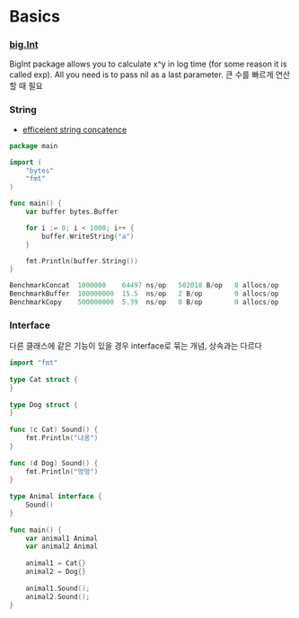Basics
========

### [big.Int](http://stackoverflow.com/questions/30182129/calculating-large-exponentiation-in-golang)
BigInt package allows you to calculate x^y in log time (for some reason it is called exp). All you need is to pass nil as a last parameter.
큰 수를 빠르게 연산할 때 필요

### String

- [efficeient string concatence](http://stackoverflow.com/questions/1760757/how-to-efficiently-concatenate-strings-in-go)

```Go
package main

import (
    "bytes"
    "fmt"
)

func main() {
    var buffer bytes.Buffer

    for i := 0; i < 1000; i++ {
        buffer.WriteString("a")
    }

    fmt.Println(buffer.String())
}

BenchmarkConcat  1000000    64497 ns/op   502018 B/op   0 allocs/op
BenchmarkBuffer  100000000  15.5  ns/op   2 B/op        0 allocs/op
BenchmarkCopy    500000000  5.39  ns/op   0 B/op        0 allocs/op
```

### Interface
다른 클래스에 같은 기능이 있을 경우 interface로 묶는 개념, 상속과는 다르다

```go
import "fmt"
 
type Cat struct {
}
 
type Dog struct {
}
 
func (c Cat) Sound() {
    fmt.Println("냐옹")
}
 
func (d Dog) Sound() {
    fmt.Println("멍멍")
}
 
type Animal interface {
    Sound()
}
 
func main() {
    var animal1 Animal
    var animal2 Animal
 
    animal1 = Cat{}
    animal2 = Dog{}
 
    animal1.Sound();
    animal2.Sound();
}
```

